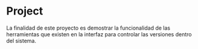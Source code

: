 # Project
La finalidad de este proyecto es demostrar la funcionalidad de las herramientas que existen en la interfaz para controlar las versiones dentro del sistema.
